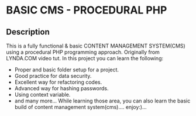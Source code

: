 # BASIC CMS - PROCEDURAL PHP

## Description
This is a fully functional & basic CONTENT MANAGEMENT SYSTEM(CMS) using a procedural PHP programming approach. Originally from LYNDA.COM video tut. In this project you can learn the following:
- Proper and basic folder setup for a project.
- Good practice for data security.
- Excellent way for refactoring codes.
- Advanced way for hashing passwords.
- Using context variable.
- and many more...
While learning those area, you can also learn the basic build of content management system(cms)....
enjoy:)...
